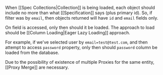 When [[Spec Collections|Collection]] is being loaded, each object should include no more than what [[Specification]] says (plus primary id). So, if filter was by `email`, then objects returned will have `id` and `email` fields only.

On field is accessed, only then should it be loaded. The approach to load should be [[Column Loading|Eager Lazy Loading]] approach.

For example, if we've selected user by `email=test@test.com`, and then attempt to access `password` property, only then should `password` column be loaded from the database.

Due to the possibility of existence of multiple Proxies for the same entity, [[Proxy Merge]] are necessary.
